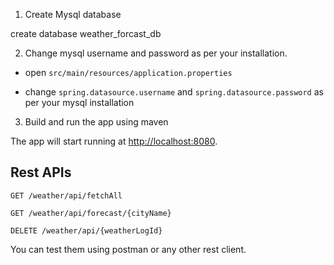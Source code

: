 1. Create Mysql database

create database weather_forcast_db


2. Change mysql username and password as per your installation.

+ open `src/main/resources/application.properties`

+ change `spring.datasource.username` and `spring.datasource.password` as per your mysql installation

3. Build and run the app using maven


The app will start running at <http://localhost:8080>.

## Rest APIs

    GET /weather/api/fetchAll
    
    GET /weather/api/forecast/{cityName}
    
    DELETE /weather/api/{weatherLogId}

You can test them using postman or any other rest client.

